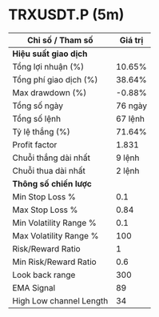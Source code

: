 # TRXUSDT.P (5m)

| Chỉ số / Tham số               | Giá trị         |
|-------------------------------|-----------------|
| **Hiệu suất giao dịch**       |                 |
| Tổng lợi nhuận (%)            | 10.65%          |
| Tổng phí giao dịch (%)        | 38.64%          |
| Max drawdown (%)              | -0.88%          |
| Tổng số ngày                  | 76 ngày         |
| Tổng số lệnh                  | 67 lệnh         |
| Tỷ lệ thắng (%)               | 71.64%          |
| Profit factor                 | 1.831           |
| Chuỗi thắng dài nhất          | 9 lệnh          |
| Chuỗi thua dài nhất           | 2 lệnh          |
| **Thông số chiến lược**       |                 |
| Min Stop Loss %               | 0.1             |
| Max Stop Loss %               | 0.84            |
| Min Volatility Range %        | 0.1             |
| Max Volatility Range %        | 100             |
| Risk/Reward Ratio             | 1               |
| Min Risk/Reward Ratio         | 0.6             |
| Look back range               | 300             |
| EMA Signal                    | 89              |
| High Low channel Length       | 34              |

